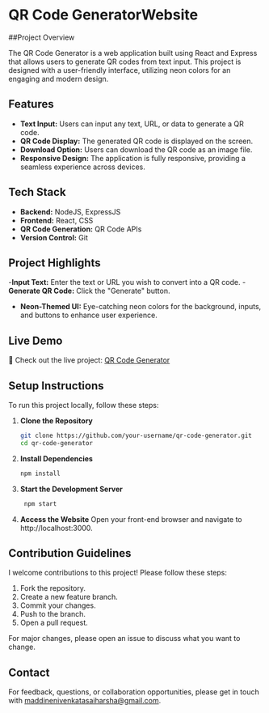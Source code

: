 # QR Code GeneratorWebsite

##Project Overview

The QR Code Generator is a web application built using React and Express that allows users to generate QR codes from text input. This project is designed with a user-friendly interface, utilizing neon colors for an engaging and modern design.

## Features

- **Text Input:** Users can input any text, URL, or data to generate a QR code.
- **QR Code Display:** The generated QR code is displayed on the screen.
- **Download Option:** Users can download the QR code as an image file.
- **Responsive Design:** The application is fully responsive, providing a seamless experience across devices.

## Tech Stack

- **Backend:** NodeJS, ExpressJS
- **Frontend:** React, CSS
- **QR Code Generation:** QR Code APIs
- **Version Control:** Git

## Project Highlights

-**Input Text:** Enter the text or URL you wish to convert into a QR code.
-**Generate QR Code:** Click the "Generate" button.
- **Neon-Themed UI:** Eye-catching neon colors for the background, inputs, and buttons to enhance user experience.

## Live Demo

🚀 Check out the live project: [QR Code Generator](https://qr-code-generator-harsha.vercel.app/)

## Setup Instructions

To run this project locally, follow these steps:

1. **Clone the Repository**
    ```sh
    git clone https://github.com/your-username/qr-code-generator.git
    cd qr-code-generator

    ```

2. **Install Dependencies**
    ```sh
    npm install
    ```

3. **Start the Development Server**
    ```sh
     npm start  
    ```

4. **Access the Website**
    Open your front-end browser and navigate to http://localhost:3000.

## Contribution Guidelines

I welcome contributions to this project! Please follow these steps:

1. Fork the repository.
2. Create a new feature branch.
3. Commit your changes.
4. Push to the branch.
5. Open a pull request.

For major changes, please open an issue to discuss what you want to change.

## Contact

For feedback, questions, or collaboration opportunities, please get in touch with maddinenivenkatasaiharsha@gmail.com.
